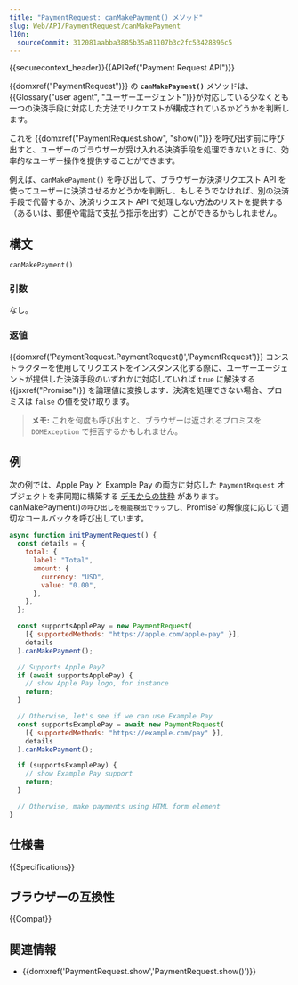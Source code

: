 ```yaml
---
title: "PaymentRequest: canMakePayment() メソッド"
slug: Web/API/PaymentRequest/canMakePayment
l10n:
  sourceCommit: 312081aabba3885b35a81107b3c2fc53428896c5
---
```


{{securecontext_header}}{{APIRef("Payment Request API")}}

{{domxref("PaymentRequest")}} の **`canMakePayment()`** メソッドは、{{Glossary("user agent", "ユーザーエージェント")}}が対応している少なくとも一つの決済手段に対応した方法でリクエストが構成されているかどうかを判断します。

これを {{domxref("PaymentRequest.show", "show()")}} を呼び出す前に呼び出すと、ユーザーのブラウザーが受け入れる決済手段を処理できないときに、効率的なユーザー操作を提供することができます。

例えば、`canMakePayment()` を呼び出して、ブラウザーが決済リクエスト API を使ってユーザーに決済させるかどうかを判断し、もしそうでなければ、別の決済手段で代替するか、決済リクエスト API で処理しない方法のリストを提供する（あるいは、郵便や電話で支払う指示を出す）ことができるかもしれません。

## 構文

```js-nolint
canMakePayment()
```

### 引数

なし。

### 返値

{{domxref('PaymentRequest.PaymentRequest()','PaymentRequest')}} コンストラクターを使用してリクエストをインスタンス化する際に、ユーザーエージェントが提供した決済手段のいずれかに対応していれば `true` に解決する {{jsxref("Promise")}} を論理値に変換します．決済を処理できない場合、プロミスは `false` の値を受け取ります。

> **メモ:** これを何度も呼び出すと、ブラウザーは返されるプロミスを `DOMException` で拒否するかもしれません。

## 例

次の例では、Apple Pay と Example Pay の両方に対応した `PaymentRequest` オブジェクトを非同期に構築する [デモからの抜粋](https://rsolomakhin.github.io/samples/paymentrequest/can-make-payment/) があります。canMakePayment()`の呼び出しを機能検出でラップし、`Promise`の解像度に応じて適切なコールバックを呼び出しています。

```js
async function initPaymentRequest() {
  const details = {
    total: {
      label: "Total",
      amount: {
        currency: "USD",
        value: "0.00",
      },
    },
  };

  const supportsApplePay = new PaymentRequest(
    [{ supportedMethods: "https://apple.com/apple-pay" }],
    details
  ).canMakePayment();

  // Supports Apple Pay?
  if (await supportsApplePay) {
    // show Apple Pay logo, for instance
    return;
  }

  // Otherwise, let's see if we can use Example Pay
  const supportsExamplePay = await new PaymentRequest(
    [{ supportedMethods: "https://example.com/pay" }],
    details
  ).canMakePayment();

  if (supportsExamplePay) {
    // show Example Pay support
    return;
  }

  // Otherwise, make payments using HTML form element
}
```

## 仕様書

{{Specifications}}

## ブラウザーの互換性

{{Compat}}

## 関連情報

- {{domxref('PaymentRequest.show','PaymentRequest.show()')}}
